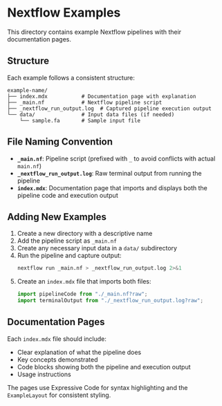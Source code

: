 # Nextflow Examples

This directory contains example Nextflow pipelines with their documentation pages.

## Structure

Each example follows a consistent structure:

```
example-name/
├── index.mdx           # Documentation page with explanation
├── _main.nf            # Nextflow pipeline script
├── _nextflow_run_output.log  # Captured pipeline execution output
└── data/               # Input data files (if needed)
    └── sample.fa       # Sample input file
```

## File Naming Convention

- **`_main.nf`**: Pipeline script (prefixed with `_` to avoid conflicts with actual `main.nf`)
- **`_nextflow_run_output.log`**: Raw terminal output from running the pipeline
- **`index.mdx`**: Documentation page that imports and displays both the pipeline code and execution output

## Adding New Examples

1. Create a new directory with a descriptive name
2. Add the pipeline script as `_main.nf`
3. Create any necessary input data in a `data/` subdirectory
4. Run the pipeline and capture output:
   ```bash
   nextflow run _main.nf > _nextflow_run_output.log 2>&1
   ```
5. Create an `index.mdx` file that imports both files:
   ```javascript
   import pipelineCode from "./_main.nf?raw";
   import terminalOutput from "./_nextflow_run_output.log?raw";
   ```

## Documentation Pages

Each `index.mdx` file should include:

- Clear explanation of what the pipeline does
- Key concepts demonstrated
- Code blocks showing both the pipeline and execution output
- Usage instructions

The pages use Expressive Code for syntax highlighting and the `ExampleLayout` for consistent styling.